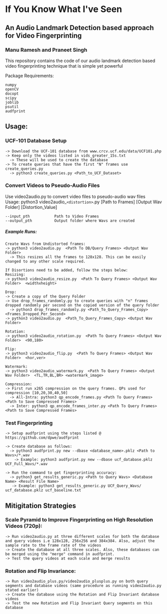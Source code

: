 # If You Know What I've Seen
## An Audio Landmark Detection based approach for Video Fingerprinting
### Manu Ramesh and Praneet Singh

This repository contains the code of our audio landmark detection based video fingerprinting technique that is simple yet powerful
</br>

Package Requirements:
```
numpy
openCV
docopt
scipy
joblib
psutil
audfprint
```

## Usage:
### UCF-101 Database Setup
```
-> Download the UCF-101 database from www.crcv.ucf.edu/data/UCF101.php
-> Keep only the videos listed in vids_greater_15s.txt
  -> These will be used to create the database
-> To create queries that have the first "N" frames use create_queries.py
  -> python3 create_queries.py <Path_to_UCF_Dataset>
```
### Convert Videos to Pseudo-Audio Files
Use video2audio.py to convert video files to pseudo-audio wav files </br>
Usage: python3 video2audio_`<distortion>`.py [Path to Frames] [Output Wav Folder] [Distortion_Value]

```
--input_pth           Path to Video Frames
--output_pth          Output folder where Wavs are created
```

##### Example Runs:
```
Create Wavs from Undistorted frames:
-> python3 video2audio.py  <Path To DB/Query Frames> <Output Wav Folder>  
  -> This resizes all the frames to 128x128. This can be easily changed to any other scale required.

If Disortions need to be added, follow the steps below:
Resizing:
-> python3 video2audio_resize.py  <Path To Query Frames> <Output Wav Folder>  <widthxheight>

Drop:
-> Create a copy of the Query Folder 
-> Use drop_frames_randomly.py to create queries with "n" frames dropped randomly per second on the copied version of the query folder
  -> python3 drop_frames_randomly.py <Path_To_Query_Frames_Copy> <Frames_Dropped_Per_Second>
-> python3 video2audio.py  <Path_To_Query_Frames_Copy> <Output Wav Folder> 

Rotation:
-> python3 video2audio_rotation.py  <Path To Query Frames> <Output Wav Folder>  <90,180>

Flip:
-> python3 video2audio_flip.py  <Path To Query Frames> <Output Wav Folder>  <hor,ver>

Watermark:
-> python3 video2audio_watermark.py  <Path To Query Frames> <Output Wav Folder>  <TL,TR,BL,BR> <watermark_image>

Compression:
-> First run x265 compression on the query frames. QPs used for compression [10,20,30,40,50]
  -> All-Intra: python3 qp_encode_frames.py <Path To Query Frames> <Path to Save Compressed Frames>
  -> Inter: python3 qp_encode_frames_inter.py <Path To Query Frames> <Path to Save Compressed Frames>

```
### Test Fingerprinting
```
-> Setup audfprint using the steps listed @ https://github.com/dpwe/audfprint

-> Create database as follows:
  -> python3 audfprint.py new --dbase <database_name>.pklz <Path to Wavs>/*.wav
    -> Example: python3 audfprint.py new --dbase ucf_database.pklz UCF_Full_Wavs/*.wav
    
-> Run the command to get fingerprinting accuracy:
  -> python3 get_results_generic.py <Path to Query Wavs> <Database Name> <Result File Name> 
   -> Example: python3 get_results_generic.py UCF_Query_Wavs/ ucf_database.pklz ucf_baseline.txt 

```

## Mitigitation Strategies

### Scale Pyramid to Improve Fingerprinting on High Resolution Videos (720p):
```
-> Run video2audio.py at three different scales for both the database and query videos i.e 128x128, 256x256 and 384x384. Also, adjust the sample rate to the frame rate of the videos
-> Create the database at all three scales. Also, these databases can be merged using the "merge" command in audfprint.
-> Test the query videos at each scale and merge results
```

### Rotation and Flip Invariance:

```
-> Run video2audio_plus.py/video2audio_plusplus.py on both query segments and database videos (same procedure as running video2audio.py stated earlier)
-> Create the database using the Rotation and Flip Invariant database videos
-> Test the new Rotation and Flip Invariant Query segments on this database
```







